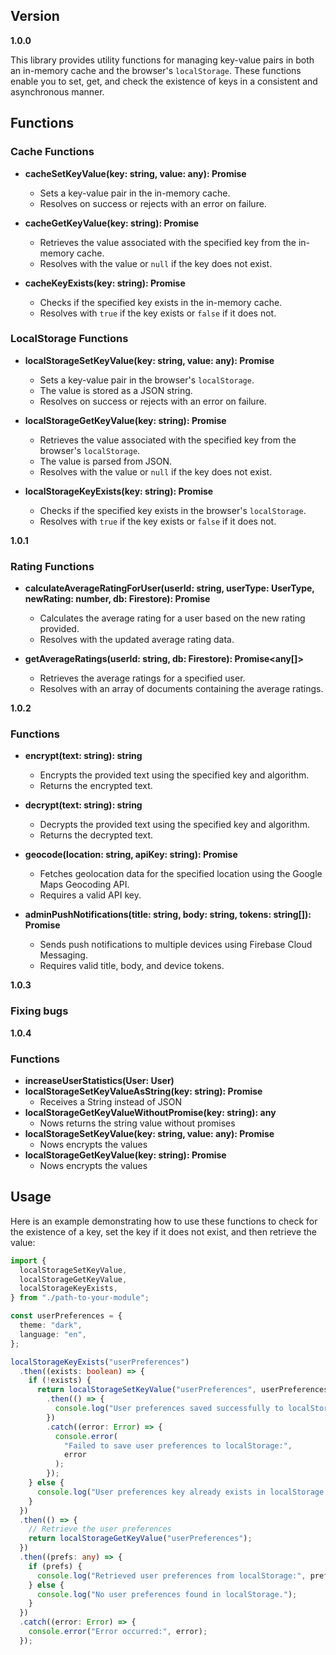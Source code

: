 ## Version

**1.0.0**

This library provides utility functions for managing key-value pairs in both an in-memory cache and the browser's `localStorage`. These functions enable you to set, get, and check the existence of keys in a consistent and asynchronous manner.

## Functions

### Cache Functions

- **cacheSetKeyValue(key: string, value: any): Promise<void>**

  - Sets a key-value pair in the in-memory cache.
  - Resolves on success or rejects with an error on failure.

- **cacheGetKeyValue(key: string): Promise<any>**

  - Retrieves the value associated with the specified key from the in-memory cache.
  - Resolves with the value or `null` if the key does not exist.

- **cacheKeyExists(key: string): Promise<boolean>**
  - Checks if the specified key exists in the in-memory cache.
  - Resolves with `true` if the key exists or `false` if it does not.

### LocalStorage Functions

- **localStorageSetKeyValue(key: string, value: any): Promise<void>**

  - Sets a key-value pair in the browser's `localStorage`.
  - The value is stored as a JSON string.
  - Resolves on success or rejects with an error on failure.

- **localStorageGetKeyValue(key: string): Promise<any>**

  - Retrieves the value associated with the specified key from the browser's `localStorage`.
  - The value is parsed from JSON.
  - Resolves with the value or `null` if the key does not exist.

- **localStorageKeyExists(key: string): Promise<boolean>**
  - Checks if the specified key exists in the browser's `localStorage`.
  - Resolves with `true` if the key exists or `false` if it does not.

**1.0.1**

### Rating Functions

- **calculateAverageRatingForUser(userId: string, userType: UserType, newRating: number, db: Firestore): Promise<AverageRating>**

  - Calculates the average rating for a user based on the new rating provided.
  - Resolves with the updated average rating data.

- **getAverageRatings(userId: string, db: Firestore): Promise<any[]>**

  - Retrieves the average ratings for a specified user.
  - Resolves with an array of documents containing the average ratings.

**1.0.2**

### Functions

- **encrypt(text: string): string**

  - Encrypts the provided text using the specified key and algorithm.
  - Returns the encrypted text.

- **decrypt(text: string): string**

  - Decrypts the provided text using the specified key and algorithm.
  - Returns the decrypted text.

- **geocode(location: string, apiKey: string): Promise<any>**

  - Fetches geolocation data for the specified location using the Google Maps Geocoding API.
  - Requires a valid API key.

- **adminPushNotifications(title: string, body: string, tokens: string[]): Promise<void>**
  - Sends push notifications to multiple devices using Firebase Cloud Messaging.
  - Requires valid title, body, and device tokens.

**1.0.3**

### Fixing bugs

**1.0.4**

### Functions
- **increaseUserStatistics(User: User)**
- **localStorageSetKeyValueAsString(key: string): Promise<any>**
  - Receives a String instead of JSON
- **localStorageGetKeyValueWithoutPromise(key: string): any**
  - Nows returns the string value without promises
- **localStorageSetKeyValue(key: string, value: any): Promise<void>**
  - Nows encrypts the values
- **localStorageGetKeyValue(key: string): Promise<any>**
  - Nows encrypts the values

## Usage

Here is an example demonstrating how to use these functions to check for the existence of a key, set the key if it does not exist, and then retrieve the value:

```typescript
import {
  localStorageSetKeyValue,
  localStorageGetKeyValue,
  localStorageKeyExists,
} from "./path-to-your-module";

const userPreferences = {
  theme: "dark",
  language: "en",
};

localStorageKeyExists("userPreferences")
  .then((exists: boolean) => {
    if (!exists) {
      return localStorageSetKeyValue("userPreferences", userPreferences)
        .then(() => {
          console.log("User preferences saved successfully to localStorage.");
        })
        .catch((error: Error) => {
          console.error(
            "Failed to save user preferences to localStorage:",
            error
          );
        });
    } else {
      console.log("User preferences key already exists in localStorage.");
    }
  })
  .then(() => {
    // Retrieve the user preferences
    return localStorageGetKeyValue("userPreferences");
  })
  .then((prefs: any) => {
    if (prefs) {
      console.log("Retrieved user preferences from localStorage:", prefs);
    } else {
      console.log("No user preferences found in localStorage.");
    }
  })
  .catch((error: Error) => {
    console.error("Error occurred:", error);
  });
```
